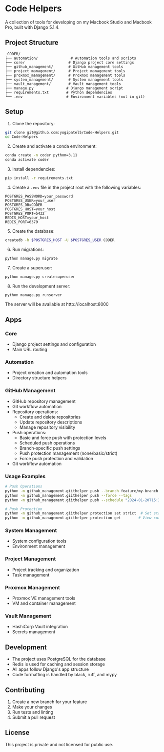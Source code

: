 # Code Helpers

A collection of tools for developing on my Macbook Studio and Macbook Pro, built with Django 5.1.4.

## Project Structure

```
_CODER/
├── automation/               # Automation tools and scripts
├── core/                    # Django project core settings
├── github_management/       # GitHub management tools
├── project_management/      # Project management tools
├── proxmox_management/      # Proxmox management tools
├── system_management/       # System management tools
├── vault_management/        # Vault management tools
├── manage.py               # Django management script
├── requirements.txt        # Python dependencies
└── .env                    # Environment variables (not in git)
```

## Setup

1. Clone the repository:

```bash
git clone git@github.com:yogipatel5/Code-Helpers.git
cd Code-Helpers
```

2. Create and activate a conda environment:

```bash
conda create -n coder python=3.11
conda activate coder
```

3. Install dependencies:

```bash
pip install -r requirements.txt
```

4. Create a `.env` file in the project root with the following variables:

```
POSTGRES_PASSWORD=your_password
POSTGRES_USER=your_user
POSTGRES_DB=CODER
POSTGRES_HOST=your_host
POSTGRES_PORT=5432
REDIS_HOST=your_host
REDIS_PORT=6379
```

5. Create the database:

```bash
createdb -h $POSTGRES_HOST -U $POSTGRES_USER CODER
```

6. Run migrations:

```bash
python manage.py migrate
```

7. Create a superuser:

```bash
python manage.py createsuperuser
```

8. Run the development server:

```bash
python manage.py runserver
```

The server will be available at http://localhost:8000

## Apps

### Core

- Django project settings and configuration
- Main URL routing

### Automation

- Project creation and automation tools
- Directory structure helpers

### GitHub Management

- GitHub repository management
- Git workflow automation
- Repository operations:
  - Create and delete repositories
  - Update repository descriptions
  - Manage repository visibility
- Push operations:
  - Basic and force push with protection levels
  - Scheduled push operations
  - Branch-specific push settings
  - Push protection management (none/basic/strict)
  - Force push protection and validation
- Git workflow automation

### Usage Examples

```bash
# Push Operations
python -m github_management.giithelper push --branch feature/my-branch  # Push to specific branch
python -m github_management.giithelper push --force --tags             # Force push with tags
python -m github_management.giithelper push --schedule "2024-01-20T15:30:00"  # Schedule push

# Push Protection
python -m github_management.giithelper protection set strict  # Set strict protection
python -m github_management.giithelper protection get        # View current protection
```

### System Management

- System configuration tools
- Environment management

### Project Management

- Project tracking and organization
- Task management

### Proxmox Management

- Proxmox VE management tools
- VM and container management

### Vault Management

- HashiCorp Vault integration
- Secrets management

## Development

- The project uses PostgreSQL for the database
- Redis is used for caching and session storage
- All apps follow Django's app structure
- Code formatting is handled by black, ruff, and mypy

## Contributing

1. Create a new branch for your feature
2. Make your changes
3. Run tests and linting
4. Submit a pull request

## License

This project is private and not licensed for public use.
